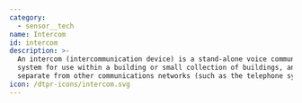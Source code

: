 ```yaml
---
category:
  - sensor__tech
name: Intercom
id: intercom
description: >-
  An intercom (intercommunication device) is a stand-alone voice communications
  system for use within a building or small collection of buildings, and is
  separate from other communications networks (such as the telephone system).
icon: /dtpr-icons/intercom.svg
---
```



